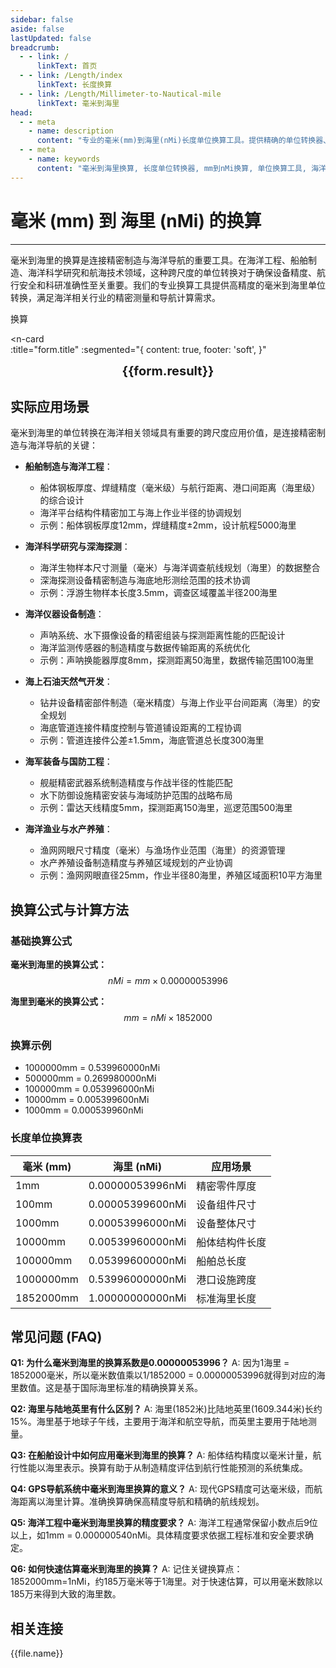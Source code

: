 ```yaml
---
sidebar: false
aside: false
lastUpdated: false
breadcrumb:
  - - link: /
      linkText: 首页
  - - link: /Length/index
      linkText: 长度换算
  - - link: /Length/Millimeter-to-Nautical-mile
      linkText: 毫米到海里
head:
  - - meta
    - name: description
      content: "专业的毫米(mm)到海里(nMi)长度单位换算工具。提供精确的单位转换器、换算公式和实际应用场景。支持海洋工程、船舶制造、海洋科学研究等领域的海洋距离换算需求。"
  - - meta
    - name: keywords
      content: "毫米到海里换算, 长度单位转换器, mm到nMi换算, 单位换算工具, 海洋工程测量, 船舶制造换算, 海洋科学研究, 航海距离转换, 长度换算公式, 毫米海里换算表"
---
```

# 毫米 (mm) 到 海里 (nMi) 的换算
---

毫米到海里的换算是连接精密制造与海洋导航的重要工具。在海洋工程、船舶制造、海洋科学研究和航海技术领域，这种跨尺度的单位转换对于确保设备精度、航行安全和科研准确性至关重要。我们的专业换算工具提供高精度的毫米到海里单位转换，满足海洋相关行业的精密测量和导航计算需求。
<script setup>
import { onMounted, reactive, inject, ref } from 'vue'
import { NButton, NForm, NFormItem, NInput, NInputNumber, NSelect, NCard, useMessage,NGrid ,NGi } from 'naive-ui'
import { defineClientComponent } from 'vitepress'
import { Length } from '../files';
const seoKey = ['单位转换器','单位换算','长度单位转换器','长度单位转换','尺寸换算','长度单位换算','长度单位换算表','厘米和毫米换算','mm是毫米吗','毫米和厘米换算','m cm','毫米换算','厘米毫米换算','一毫米等于多少厘米','cm和mm换算','毫米单位','一毫米等于多少米','mm换算cm','mm和cm换算','ｍｍ','毫米换算厘米','毫米英文','mm单位','mm换算m','英寸转毫米','分米单位','.mm','mm和m换算','cm mm','厘米换算毫米','mm cm','毫米和米换算','一厘米等于多少毫米','平方毫米','一米等于多少毫米','毫米和厘米','毫米换算米','mm是什么单位','mm to m','mm to cm','um','nm','cm','mm','mi','m']
const convert = inject('convert')

const form = reactive({
  number: null,
  result: '',
  title: '毫米 (mm) 到海里 (nMi) 的长度单位换算'
})

const convertHandler = () => {
  if (form.number !== null && !isNaN(form.number)) {
    const convertedValue = parseFloat(form.number) * 0.00000053996
    form.result = `${form.number}mm = ${convertedValue.toFixed(9)}nMi`
  } else {
    form.result = '请输入有效的数值。'
  }
}
</script>

<n-form size="large" :model="form">
  <n-form-item label="毫米 (mm)">
    <n-input-number v-model:value="form.number" placeholder="输入毫米" style="width: 100%" />
  </n-form-item>
  <n-form-item>
    <n-button type="info" @click="convertHandler" block>换算</n-button>
  </n-form-item>
</n-form>

<n-card  
  :title="form.title"
  :segmented="{
    content: true,
    footer: 'soft',
  }"
>
  <div  style="text-align:center;font-size:20px;">
    <strong>{{form.result}}</strong>
  </div>
    <template #footer>
    <div>
      <span v-for="item of seoKey">{{item}}，</span>
    </div>
  </template>
</n-card>

## 实际应用场景

毫米到海里的单位转换在海洋相关领域具有重要的跨尺度应用价值，是连接精密制造与海洋导航的关键：

- **船舶制造与海洋工程**：
  - 船体钢板厚度、焊缝精度（毫米级）与航行距离、港口间距离（海里级）的综合设计
  - 海洋平台结构件精密加工与海上作业半径的协调规划
  - 示例：船体钢板厚度12mm，焊缝精度±2mm，设计航程5000海里

- **海洋科学研究与深海探测**：
  - 海洋生物样本尺寸测量（毫米）与海洋调查航线规划（海里）的数据整合
  - 深海探测设备精密制造与海底地形测绘范围的技术协调
  - 示例：浮游生物样本长度3.5mm，调查区域覆盖半径200海里

- **海洋仪器设备制造**：
  - 声呐系统、水下摄像设备的精密组装与探测距离性能的匹配设计
  - 海洋监测传感器的制造精度与数据传输距离的系统优化
  - 示例：声呐换能器厚度8mm，探测距离50海里，数据传输范围100海里

- **海上石油天然气开发**：
  - 钻井设备精密部件制造（毫米精度）与海上作业平台间距离（海里）的安全规划
  - 海底管道连接件精度控制与管道铺设距离的工程协调
  - 示例：管道连接件公差±1.5mm，海底管道总长度300海里

- **海军装备与国防工程**：
  - 舰艇精密武器系统制造精度与作战半径的性能匹配
  - 水下防御设施精密安装与海域防护范围的战略布局
  - 示例：雷达天线精度5mm，探测距离150海里，巡逻范围500海里

- **海洋渔业与水产养殖**：
  - 渔网网眼尺寸精度（毫米）与渔场作业范围（海里）的资源管理
  - 水产养殖设备制造精度与养殖区域规划的产业协调
  - 示例：渔网网眼直径25mm，作业半径80海里，养殖区域面积10平方海里

## 换算公式与计算方法

### 基础换算公式

**毫米到海里的换算公式：**
$$ nMi = mm \times 0.00000053996 $$

**海里到毫米的换算公式：**
$$ mm = nMi \times 1852000 $$

### 换算示例
- 1000000mm = 0.539960000nMi
- 500000mm = 0.269980000nMi
- 100000mm = 0.053996000nMi
- 10000mm = 0.005399600nMi
- 1000mm = 0.000539960nMi

### 长度单位换算表

| 毫米 (mm) | 海里 (nMi) | 应用场景 |
|-----------|------------|----------|
| 1mm | 0.00000053996nMi | 精密零件厚度 |
| 100mm | 0.00005399600nMi | 设备组件尺寸 |
| 1000mm | 0.00053996000nMi | 设备整体尺寸 |
| 10000mm | 0.00539960000nMi | 船体结构件长度 |
| 100000mm | 0.05399600000nMi | 船舶总长度 |
| 1000000mm | 0.53996000000nMi | 港口设施跨度 |
| 1852000mm | 1.00000000000nMi | 标准海里长度 |

## 常见问题 (FAQ)

**Q1: 为什么毫米到海里的换算系数是0.00000053996？**
A: 因为1海里 = 1852000毫米，所以毫米数值乘以1/1852000 = 0.00000053996就得到对应的海里数值。这是基于国际海里标准的精确换算关系。

**Q2: 海里与陆地英里有什么区别？**
A: 海里(1852米)比陆地英里(1609.344米)长约15%。海里基于地球子午线，主要用于海洋和航空导航，而英里主要用于陆地测量。

**Q3: 在船舶设计中如何应用毫米到海里的换算？**
A: 船体结构精度以毫米计量，航行性能以海里表示。换算有助于从制造精度评估到航行性能预测的系统集成。

**Q4: GPS导航系统中毫米到海里换算的意义？**
A: 现代GPS精度可达毫米级，而航海距离以海里计算。准确换算确保高精度导航和精确的航线规划。

**Q5: 海洋工程中毫米到海里换算的精度要求？**
A: 海洋工程通常保留小数点后9位以上，如1mm = 0.000000540nMi。具体精度要求依据工程标准和安全要求确定。

**Q6: 如何快速估算毫米到海里的换算？**
A: 记住关键换算点：1852000mm=1nMi，约185万毫米等于1海里。对于快速估算，可以用毫米数除以185万来得到大致的海里数。

## 相关连接
<n-grid x-gap="12" :cols="2">
  <n-gi v-for="(file, index) in Length" :key="index">
    <n-button
      text
      tag="a"
      :href="file.path"
      type="info"
    >
      {{file.name}}
    </n-button>
  </n-gi>
</n-grid>